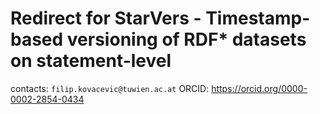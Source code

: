 # Redirect for StarVers - Timestamp-based versioning of RDF* datasets on statement-level

contacts: `filip.kovacevic@tuwien.ac.at`
ORCID: https://orcid.org/0000-0002-2854-0434

